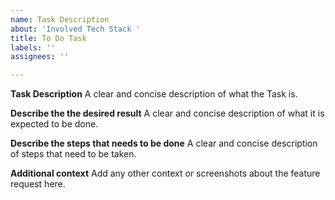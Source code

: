 ```yaml
---
name: Task Description
about: 'Involved Tech Stack '
title: To Do Task
labels: ''
assignees: ''

---
```


**Task Description**
A clear and concise description of what the Task is.

**Describe the the desired result**
A clear and concise description of what it is expected to be done.

**Describe the steps that needs to be done**
A clear and concise description of steps that need to be taken.

**Additional context**
Add any other context or screenshots about the feature request here.
